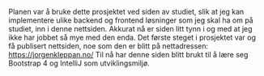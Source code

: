 Planen var å bruke dette prosjektet ved siden av studiet, slik at jeg kan implementere ulike backend og frontend løsninger som jeg skal ha om på studiet, inn i denne nettsiden.
Akkurat nå er siden litt tynn i og med at jeg ikke har jobbet så mye med den enda. Det første steget i prosjektet var og få publisert nettsiden, noe som den er blitt på nettadressen: https://jorgenkleppan.no/
Til nå har denne siden blitt brukt til å lære seg Bootstrap 4 og IntelliJ som utviklingsmiljø.
